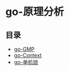 # go-原理分析

## 目录

* [go-GMP](/study/GoLang/go-原理分析/go-GMP)
* [go-Context](/study/GoLang/go-原理分析/go-Context)
* [go-单机锁](/study/GoLang/go-原理分析/go-单机锁)